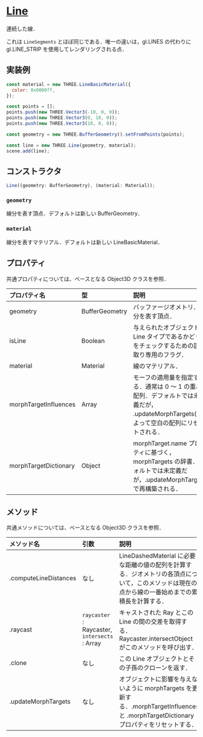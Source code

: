 # [Line](https://threejs.org/docs/index.html#api/en/objects/Line)

連続した線．

これは `LineSegments` とほぼ同じである．唯一の違いは，gl.LINES の代わりに gl.LINE_STRIP を使用してレンダリングされる点．

## 実装例

```js
const material = new THREE.LineBasicMaterial({
  color: 0x0000ff,
});

const points = [];
points.push(new THREE.Vector3(-10, 0, 0));
points.push(new THREE.Vector3(0, 10, 0));
points.push(new THREE.Vector3(10, 0, 0));

const geometry = new THREE.BufferGeometry().setFromPoints(points);

const line = new THREE.Line(geometry, material);
scene.add(line);
```

## コンストラクタ

```js
Line((geometry: BufferGeometry), (material: Material));
```

### `geometry`

線分を表す頂点．デフォルトは新しい BufferGeometry．

### `material`

線分を表すマテリアル．デフォルトは新しい LineBasicMaterial．

## プロパティ

共通プロパティについては、ベースとなる Object3D クラスを参照．

| プロパティ名          | 型             | 説明                                                                                                                                        |
| :-------------------- | :------------- | :------------------------------------------------------------------------------------------------------------------------------------------ |
| geometry              | BufferGeometry | バッファージオメトリ．線分を表す頂点．                                                                                                      |
| isLine                | Boolean        | 与えられたオブジェクトが Line タイプであるかどうかをチェックするための読み取り専用のフラグ．                                                |
| material              | Material       | 線のマテリアル．                                                                                                                            |
| morphTargetInfluences | Array          | モーフの適用量を指定する．通常は 0 ～ 1 の重みの配列．デフォルトでは未定義だが， .updateMorphTargets() によって空白の配列にリセットされる． |
| morphTargetDictionary | Object         | morphTarget.name プロパティに基づく，morphTargets の辞書．デフォルトでは未定義だが，.updateMorphTargets() で再構築される．                  |

## メソッド

共通メソッドについては、ベースとなる Object3D クラスを参照．

| メソッド名            | 引数                                          | 説明                                                                                                                                            |
| :-------------------- | :-------------------------------------------- | :---------------------------------------------------------------------------------------------------------------------------------------------- |
| .computeLineDistances | なし                                          | LineDashedMaterial に必要な距離の値の配列を計算する．ジオメトリの各頂点について，このメソッドは現在の点から線の一番始めまでの累積長を計算する． |
| .raycast              | `raycaster` : Raycaster, `intersects` : Array | キャストされた Ray とこの Line の間の交差を取得する．Raycaster.intersectObject がこのメソッドを呼び出す．                                       |
| .clone                | なし                                          | この Line オブジェクトとその子孫のクローンを返す．                                                                                              |
| .updateMorphTargets   | なし                                          | オブジェクトに影響を与えないように morphTargets を更新する．.morphTargetInfluences と .morphTargetDictionary プロパティをリセットする．         |
